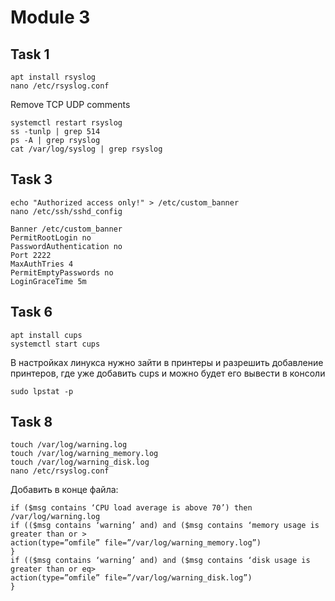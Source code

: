 # Module 3
## Task 1
```
apt install rsyslog
nano /etc/rsyslog.conf
```
Remove TCP UDP comments
```
systemctl restart rsyslog
ss -tunlp | grep 514
ps -A | grep rsyslog 
cat /var/log/syslog | grep rsyslog
```


## Task 3
```
echo "Authorized access only!" > /etc/custom_banner
nano /etc/ssh/sshd_config
```
```
Banner /etc/custom_banner
PermitRootLogin no
PasswordAuthentication no
Port 2222
MaxAuthTries 4
PermitEmptyPasswords no
LoginGraceTime 5m
```

## Task 6
```
apt install cups
systemctl start cups
```
В настройках линукса нужно зайти в принтеры и разрешить добавление принтеров, 
где уже добавить cups и можно будет его вывести в консоли
```
sudo lpstat -p 
```
## Task 8
```
touch /var/log/warning.log
touch /var/log/warning_memory.log
touch /var/log/warning_disk.log
nano /etc/rsyslog.conf
```
Добавить в конце файла:
```
if ($msg contains ‘CPU load average is above 70’) then /var/log/warning.log
if (($msg contains ‘warning’ and) and ($msg contains ‘memory usage is greater than or >
action(type=”omfile” file=”/var/log/warning_memory.log”)
}
if (($msg contains ‘warning’ and) and ($msg contains ‘disk usage is greater than or eq>
action(type=”omfile” file=”/var/log/warning_disk.log”)
}
```

